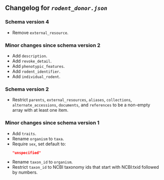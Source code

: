 ## Changelog for *`rodent_donor.json`*

### Schema version 4

* Remove `external_resource`.

### Minor changes since schema version 2

* Add `description`.
* Add `revoke_detail`.
* Add `phenotypic_features`.
* Add `rodent_identifier`.
* Add `individual_rodent`.

### Schema version 2

* Restrict `parents`, `external_resources`, `aliases`, `collections`, `alternate_accessions`, `documents`, and `references` to be a non-empty array with at least one item.

### Minor changes since schema version 1

* Add `traits`.
* Rename `organism` to `taxa`.
* Require `sex`, set default to:
    ```json
    "unspecified"
    ```
* Rename `taxon_id` to `organism`.
* Restrict `taxon_id` to NCBI taxonomy ids that start with NCBI:txid followed by numbers.
